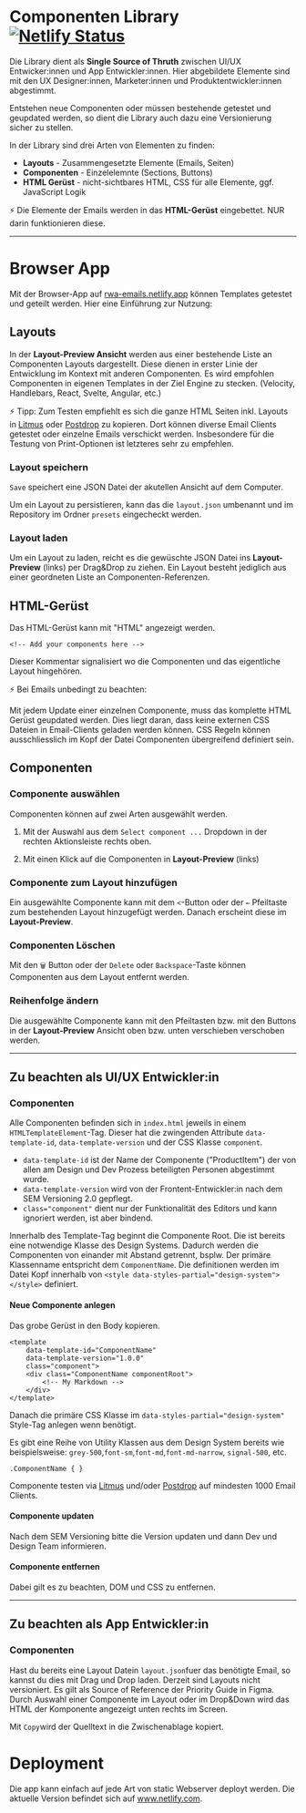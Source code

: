 # Componenten Library [![Netlify Status](https://api.netlify.com/api/v1/badges/0616ce8b-9234-4828-a53d-f72aaaa6e271/deploy-status)](https://app.netlify.com/sites/rwa-emails/deploys)

Die Library dient als **Single Source of Thruth** zwischen UI/UX Entwicker:innen und App Entwickler:innen. Hier abgebildete Elemente sind mit den UX Designer:innen, Marketer:innen und Produktentwickler:innen abgestimmt.

Entstehen neue Componenten oder müssen bestehende getestet und geupdated werden, so dient die Library auch dazu eine Versionierung sicher zu stellen.

In der Library sind drei Arten von Elementen zu finden:

- **Layouts** - Zusammengesetzte Elemente (Emails, Seiten)
- **Componenten** - Einzelelemnte (Sections, Buttons)
- **HTML Gerüst** - nicht-sichtbares HTML, CSS für alle Elemente, ggf. JavaScript Logik

⚡ Die Elemente der Emails werden in das **HTML-Gerüst** eingebettet. NUR darin funktionieren diese. 

----------------------

# Browser App

Mit der Browser-App auf [rwa-emails.netlify.app](https://rwa-emails.netlify.app) können Templates getestet und geteilt werden. Hier eine Einführung zur Nutzung:

## Layouts

In der **Layout-Preview Ansicht** werden aus einer bestehende Liste an Componenten Layouts dargestellt. Diese dienen in erster Linie der Entwicklung im Kontext mit anderen Componenten. Es wird empfohlen Componenten in eigenen Templates in der Ziel Engine zu stecken. (Velocity, Handlebars, React, Svelte, Angular, etc.)

⚡ Tipp: Zum Testen empfiehlt es sich die ganze HTML Seiten inkl. Layouts in [Litmus](https://www.litmus.com) oder [Postdrop](https://app.postdrop.io/) zu kopieren. Dort können diverse Email Clients getestet  oder einzelne Emails verschickt werden. Insbesondere für die Testung von Print-Optionen ist letzteres sehr zu empfehlen. 

### Layout speichern

`Save` speichert eine JSON Datei der akutellen Ansicht auf dem Computer. 

Um ein Layout zu persistieren, kann das die `layout.json` umbenannt und im Repository im Ordner `presets` eingecheckt werden. 

### Layout laden

Um ein Layout zu laden, reicht es die gewüschte JSON Datei ins **Layout-Preview** (links) per Drag&Drop zu ziehen. Ein Layout besteht jediglich aus einer geordneten Liste an Componenten-Referenzen.

## HTML-Gerüst

Das HTML-Gerüst kann mit "HTML" angezeigt werden. 

`<!-- Add your components here -->`  

Dieser Kommentar signalisiert wo die Componenten und das eigentliche Layout hingehören. 

⚡ Bei Emails unbedingt zu beachten: 

Mit jedem Update einer einzelnen Componente, muss das komplette HTML Gerüst geupdated werden. Dies liegt daran, dass keine externen CSS Dateien in Email-Clients geladen werden können. CSS Regeln können ausschliesslich im Kopf der Datei Componenten übergreifend definiert sein.

## Componenten

### Componente auswählen 

Componenten können auf zwei Arten ausgewählt werden.

1. Mit der Auswahl aus dem `Select component ...` Dropdown in der rechten Aktionsleiste rechts oben.

2. Mit einen Klick auf die Componenten in **Layout-Preview** (links)

### Componente zum Layout hinzufügen

Ein ausgewählte Componente kann mit dem `<`-Button oder der `←` Pfeiltaste zum bestehenden Layout hinzugefügt werden. Danach erscheint diese im **Layout-Preview**.

### Componenten Löschen

Mit den `🗑️` Button oder der `Delete` oder `Backspace`-Taste können Componenten aus dem Layout entfernt werden.

### Reihenfolge ändern

Die ausgewählte Componente kann mit den Pfeiltasten bzw. mit den Buttons in der **Layout-Preview** Ansicht oben bzw. unten verschieben verschoben werden.  

------------------------------------------------------------------

## Zu beachten als UI/UX Entwickler:in

### Componenten

Alle Componenten befinden sich in `index.html` jeweils in einem `HTMLTemplateElement`-Tag. Dieser hat die zwingenden Attribute  `data-template-id`, `data-template-version` und der CSS Klasse `component`. 

* `data-template-id` ist der Name der Componente ("ProductItem") der von allen am Design und Dev Prozess beteiligten Personen abgestimmt wurde. 
* `data-template-version` wird von der Frontent-Entwickler:in nach dem SEM Versioning 2.0 gepflegt.
* `class="component"` dient nur der Funktionalität des Editors und kann ignoriert werden, ist aber bindend. 

Innerhalb des Template-Tag beginnt die Componente Root. Die ist bereits eine notwendige Klasse des Design Systems. Dadurch werden die Componenten von einander mit Abstand getrennt, bsplw. Der primäre Klassenname entspricht dem `ComponentName`. Die definitionen werden im Datei Kopf innerhalb von `<style data-styles-partial="design-system"></style>` definiert.

#### Neue Componente anlegen

Das grobe Gerüst in den Body kopieren.

```
<template
    data-template-id="ComponentName"
    data-template-version="1.0.0"
    class="component">
    <div class="ComponentName componentRoot">
        <!-- My Markdown -->
    </div>
</template>
```

Danach die primäre CSS Klasse im `data-styles-partial="design-system"` Style-Tag anlegen wenn benötigt. 

Es gibt eine Reihe von Utility Klassen aus dem Design System bereits wie beispielsweise: `grey-500`,`font-sm`,`font-md`,`font-md-narrow`, `signal-500`, etc.

```
.ComponentName { }
```

Componente testen via [Litmus](https://www.litmus.com) und/oder [Postdrop](https://app.postdrop.io/) auf mindesten 1000 Email Clients. 

#### Componente updaten

Nach dem SEM Versioning bitte die Version updaten und dann Dev und Design Team informieren.

#### Componente entfernen

Dabei gilt es zu beachten, DOM und CSS zu entfernen. 


------------------------------------------------------------------

## Zu beachten als App Entwickler:in

### Componenten

Hast du bereits eine Layout Datein `layout.json`fuer das benötigte Email, so kannst du dies mit Drag und Drop laden. Derzeit sind Layouts nicht versioniert. Es gilt als Source of Reference der Priority Guide in Figma.
Durch Auswahl einer Componente im Layout oder im Drop&Down wird das HTML der Komponente angezeigt unten rechts im Screen. 

Mit `Copy`wird der Quelltext in die Zwischenablage kopiert.

# Deployment

Die app kann einfach auf jede Art von static Webserver deployt werden. Die aktuelle Version befindet sich auf www.netlify.com.
